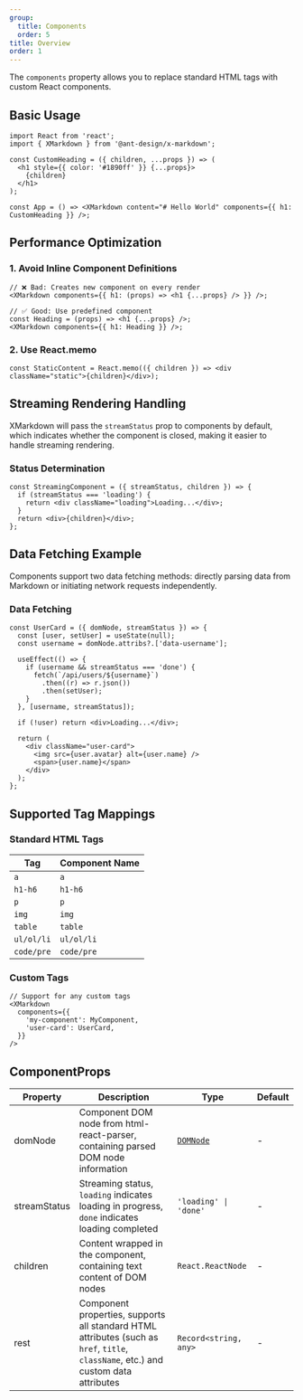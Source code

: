 ```yaml
---
group:
  title: Components
  order: 5
title: Overview
order: 1
---
```


The `components` property allows you to replace standard HTML tags with custom React components.

## Basic Usage

```tsx
import React from 'react';
import { XMarkdown } from '@ant-design/x-markdown';

const CustomHeading = ({ children, ...props }) => (
  <h1 style={{ color: '#1890ff' }} {...props}>
    {children}
  </h1>
);

const App = () => <XMarkdown content="# Hello World" components={{ h1: CustomHeading }} />;
```

## Performance Optimization

### 1. Avoid Inline Component Definitions

```tsx
// ❌ Bad: Creates new component on every render
<XMarkdown components={{ h1: (props) => <h1 {...props} /> }} />;

// ✅ Good: Use predefined component
const Heading = (props) => <h1 {...props} />;
<XMarkdown components={{ h1: Heading }} />;
```

### 2. Use React.memo

```tsx
const StaticContent = React.memo(({ children }) => <div className="static">{children}</div>);
```

## Streaming Rendering Handling

XMarkdown will pass the `streamStatus` prop to components by default, which indicates whether the component is closed, making it easier to handle streaming rendering.

### Status Determination

```tsx
const StreamingComponent = ({ streamStatus, children }) => {
  if (streamStatus === 'loading') {
    return <div className="loading">Loading...</div>;
  }
  return <div>{children}</div>;
};
```

## Data Fetching Example

Components support two data fetching methods: directly parsing data from Markdown or initiating network requests independently.

### Data Fetching

```tsx
const UserCard = ({ domNode, streamStatus }) => {
  const [user, setUser] = useState(null);
  const username = domNode.attribs?.['data-username'];

  useEffect(() => {
    if (username && streamStatus === 'done') {
      fetch(`/api/users/${username}`)
        .then((r) => r.json())
        .then(setUser);
    }
  }, [username, streamStatus]);

  if (!user) return <div>Loading...</div>;

  return (
    <div className="user-card">
      <img src={user.avatar} alt={user.name} />
      <span>{user.name}</span>
    </div>
  );
};
```

## Supported Tag Mappings

### Standard HTML Tags

| Tag        | Component Name |
| ---------- | -------------- |
| `a`        | `a`            |
| `h1-h6`    | `h1-h6`        |
| `p`        | `p`            |
| `img`      | `img`          |
| `table`    | `table`        |
| `ul/ol/li` | `ul/ol/li`     |
| `code/pre` | `code/pre`     |

### Custom Tags

```tsx
// Support for any custom tags
<XMarkdown
  components={{
    'my-component': MyComponent,
    'user-card': UserCard,
  }}
/>
```

## ComponentProps

| Property | Description | Type | Default |
| --- | --- | --- | --- |
| domNode | Component DOM node from html-react-parser, containing parsed DOM node information | [`DOMNode`](https://github.com/remarkablemark/html-react-parser?tab=readme-ov-file#replace) | - |
| streamStatus | Streaming status, `loading` indicates loading in progress, `done` indicates loading completed | `'loading' \| 'done'` | - |
| children | Content wrapped in the component, containing text content of DOM nodes | `React.ReactNode` | - |
| rest | Component properties, supports all standard HTML attributes (such as `href`, `title`, `className`, etc.) and custom data attributes | `Record<string, any>` | - |
